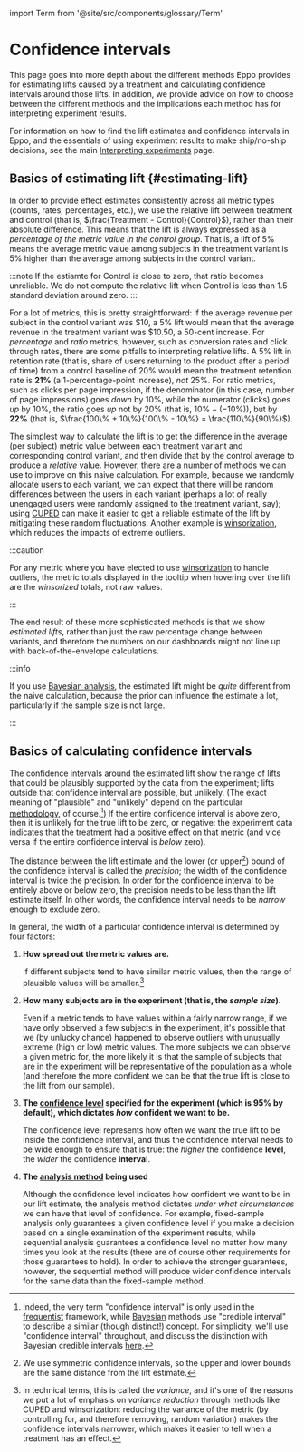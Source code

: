 import Term from '@site/src/components/glossary/Term'

# Confidence intervals

This page goes into more depth about the different methods Eppo provides for
estimating lifts caused by a treatment and calculating confidence intervals
around those lifts. In addition, we provide advice on how to choose between the
different methods and the implications each method has for interpreting
experiment results.

For information on how to find the lift estimates and
confidence intervals in Eppo, and the essentials of using experiment results to
make ship/no-ship decisions, see the main [Interpreting experiments](/experiment-analysis)
page.

## Basics of estimating lift {#estimating-lift}

In order to provide effect estimates consistently across all metric types
(counts, rates, percentages, etc.), we use the <Term def={true}>relative
lift</Term> between treatment and control (that is, $\frac{Treatment -
Control}{Control}$), rather than their absolute difference. This means that the
lift is always expressed as a _percentage of the metric value in the control
group_. That is, a lift of 5% means the average metric value among subjects in
the treatment variant is 5% higher than the average among subjects in the
control variant.

:::note
If the estiamte for Control is close to zero, that ratio becomes unreliable.
We do not compute the relative lift when Control is less than 1.5 standard deviation around zero.
:::

For a lot of metrics, this is pretty straightforward: if the average revenue per
subject in the control variant was \$10, a 5% lift would mean that the average
revenue in the treatment variant was \$10.50, a 50-cent increase. For
_percentage_ and _ratio_ metrics, however, such as conversion rates and
click through rates, there are some pitfalls to interpreting relative lifts. A 5%
lift in retention rate (that is, share of users returning to the product after a
period of time) from a control baseline of 20% would mean the treatment
retention rate is **21%** (a 1-percentage-point increase), _not_ 25%. For ratio
metrics, such as clicks per page impression, if the denominator (in this case,
number of page impressions) goes _down_ by 10%, while the numerator (clicks) goes
_up_ by 10%, the ratio goes _up_ not by 20% (that is, $10\% - (-10\%)$), but by **22%**
(that is, $\frac{100\% + 10\%}{100\% - 10\%} = \frac{110\%}{90\%}$).

The simplest way to calculate the lift is to get the difference in the average
(per subject) metric value between each treatment variant and corresponding
control variant, and then divide that by the control average to produce a
_relative_ value. However, there are a number of methods we can use to improve
on this naive calculation. For example, because we randomly allocate users to
each variant, we can expect that there will be random differences between the users
in each variant (perhaps a lot of really unengaged users were randomly assigned
to the treatment variant, say); using [CUPED](/statistics/cuped) can make it easier to
get a reliable estimate of the lift by mitigating these random fluctuations.
Another example is [<Term>winsorization</Term>](https://en.wikipedia.org/wiki/Winsorizing),
which reduces the impacts of extreme outliers.

:::caution

For any metric where you have elected to use
[<Term>winsorization</Term>](/data-management/metrics/simple-metric)
to handle outliers, the metric totals displayed in the tooltip when hovering
over the lift are the _winsorized_ totals, not raw values.

:::

The end result of these more sophisticated methods is that we show
_estimated lifts_, rather than just the raw percentage change between
variants, and therefore the numbers on our dashboards might not line up with
back-of-the-envelope calculations.

:::info

If you use [Bayesian analysis](/statistics/confidence-intervals/analysis-methods.md#bayesian-analysis), the estimated lift might be
_quite_ different from the naive calculation, because the prior can influence
the estimate a lot, particularly if the sample size is not large.

:::

## Basics of calculating confidence intervals

The confidence intervals around the estimated lift show the range of lifts that
could be plausibly supported by the data from the experiment; lifts outside that
confidence interval are possible, but unlikely. (The exact meaning of
"plausible" and "unlikely" depend on the particular
[methodology](/statistics/confidence-intervals/analysis-methods), of course.[^ci-defn]) If the entire confidence
interval is above zero, then it is unlikely for the true lift to be zero, or
negative: the experiment data indicates that the treatment had a positive effect
on that metric (and vice versa if the entire confidence interval is _below_
zero).

The distance between the lift estimate and the lower (or upper[^symmetric]) bound of the
confidence interval is called the _precision_; the width of the confidence
interval is twice the precision. In order for the confidence interval to be
entirely above or below zero, the precision needs to be less than the lift
estimate itself. In other words, the confidence interval needs to be _narrow_
enough to exclude zero.

In general, the width of a particular confidence interval is determined by four
factors:

1. **How spread out the metric values are.**

   If different subjects tend to have similar metric values, then the range of
   plausible values will be smaller.[^varreduc]

2. **How many subjects are in the experiment (that is, the _sample size_).**

   Even if a metric tends to have values within a fairly narrow range, if we
   have only observed a few subjects in the experiment, it's possible that we
   (by unlucky chance) happened to observe outliers with unusually extreme (high
   or low) metric values. The more subjects we can observe a given metric for,
   the more likely it is that the sample of subjects that are in the experiment
   will be representative of the population as a whole (and therefore the more
   confident we can be that the true lift is close to the lift from our sample).

3. **The [<Term>confidence level</Term>](/experiment-analysis/configuration/analysis-plans.md#confidence-level) specified for the experiment (which is 95% by default), which dictates _how_ confident we want to be.**

   The <Term>confidence level</Term> represents how often we want the true lift to be inside
   the <Term>confidence interval</Term>, and thus the confidence interval needs to be wide
   enough to ensure that is true: the _higher_ the confidence **level**, the _wider_
   the confidence **interval**.

4. **The [<Term>analysis method</Term>](/statistics/confidence-intervals/analysis-methods.md) being used**

   Although the confidence level indicates how confident we want to be in our
   lift estimate, the analysis method dictates _under what circumstances_ we can
   have that level of confidence. For example, fixed-sample analysis only
   guarantees a given confidence level if you make a decision based on a single
   examination of the experiment results, while sequential analysis guarantees a
   confidence level no matter how many times you look at the results (there are
   of course other requirements for those guarantees to hold). In order
   to achieve the stronger guarantees, however, the sequential method will produce
   wider confidence intervals for the same data than the fixed-sample method.

[^ci-defn]:
    Indeed, the very term "confidence interval" is only used in the
    [frequentist](https://en.wikipedia.org/wiki/Frequentist_inference)
    framework, while
    [Bayesian](https://en.wikipedia.org/wiki/Bayesian_inference) methods
    use "credible interval" to describe a similar (though distinct!) concept.
    For simplicity, we'll use "confidence interval" throughout, and discuss the
    distinction with Bayesian credible intervals [here](statistics/confidence-intervals/analysis-methods.md#bayesian-analysis).

[^symmetric]:
    We use symmetric confidence intervals, so the upper and lower bounds are
    the same distance from the lift estimate.

[^varreduc]:
    In technical terms, this is called the _variance_, and it's one of the
    reasons we put a lot of emphasis on _variance reduction_ through methods
    like CUPED and winsorization: reducing the variance of the metric (by
    controlling for, and therefore removing, random variation) makes the
    confidence intervals narrower, which makes it easier to tell when a
    treatment has an effect.
